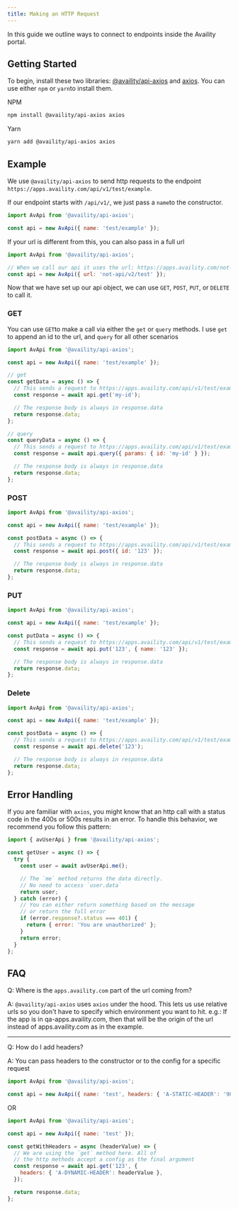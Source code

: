 ```yaml
---
title: Making an HTTP Request
---
```


In this guide we outline ways to connect to endpoints inside the Availity portal.

## Getting Started

To begin, install these two libraries: [@availity/api-axios](https://availity.github.io/sdk-js/api/getting-started) and [axios](https://axios-http.com/docs/intro). You can use either `npm` or `yarn`to install them.

NPM

```bash
npm install @availity/api-axios axios
```

Yarn

```bash
yarn add @availity/api-axios axios
```

## Example

We use `@availity/api-axios` to send http requests to the endpoint `https://apps.availity.com/api/v1/test/example`.

If our endpoint starts with `/api/v1/`, we just pass a `name`to the constructor.

```js
import AvApi from '@availity/api-axios';

const api = new AvApi({ name: 'test/example' });
```

If your url is different from this, you can also pass in a full url

```js
import AvApi from '@availity/api-axios';

// When we call our api it uses the url: https://apps.availity.com/not-api/v2/test
const api = new AvApi({ url: 'not-api/v2/test' });
```

Now that we have set up our api object, we can use `GET`, `POST`, `PUT`, or `DELETE` to call it.

### GET

You can use `GET`to make a call via either the `get` or `query` methods. I use `get` to append an id to the url, and `query` for all other scenarios

```js
import AvApi from '@availity/api-axios';

const api = new AvApi({ name: 'test/example' });

// get
const getData = async () => {
  // This sends a request to https://apps.availity.com/api/v1/test/example/my-id
  const response = await api.get('my-id');

  // The response body is always in response.data
  return response.data;
};

// query
const queryData = async () => {
  // This sends a request to https://apps.availity.com/api/v1/test/example?id=my-id
  const response = await api.query({ params: { id: 'my-id' } });

  // The response body is always in response.data
  return response.data;
};
```

### POST

```js
import AvApi from '@availity/api-axios';

const api = new AvApi({ name: 'test/example' });

const postData = async () => {
  // This sends a request to https://apps.availity.com/api/v1/test/example
  const response = await api.post({ id: '123' });

  // The response body is always in response.data
  return response.data;
};
```

### PUT

```js
import AvApi from '@availity/api-axios';

const api = new AvApi({ name: 'test/example' });

const putData = async () => {
  // This sends a request to https://apps.availity.com/api/v1/test/example/123
  const response = await api.put('123', { name: '123' });

  // The response body is always in response.data
  return response.data;
};
```

### Delete

```js
import AvApi from '@availity/api-axios';

const api = new AvApi({ name: 'test/example' });

const postData = async () => {
  // This sends a request to https://apps.availity.com/api/v1/test/example/123
  const response = await api.delete('123');

  // The response body is always in response.data
  return response.data;
};
```

## Error Handling

If you are familiar with `axios`, you might know that an http call with a status code in the 400s or 500s results in an error. To handle this behavior, we recommend you follow this pattern:

```js
import { avUserApi } from '@availity/api-axios';

const getUser = async () => {
  try {
    const user = await avUserApi.me();

    // The `me` method returns the data directly.
    // No need to access `user.data`
    return user;
  } catch (error) {
    // You can either return something based on the message
    // or return the full error
    if (error.response?.status === 401) {
      return { error: 'You are unauthorized' };
    }
    return error;
  }
};
```

## FAQ

Q: Where is the `apps.availity.com` part of the url coming from?

A: `@availity/api-axios` uses `axios` under the hood. This lets us use relative urls so you don't have to specify which environment you want to hit. e.g.: If the app is in qa-apps.availity.com, then that will be the origin of the url instead of apps.availity.com as in the example.

---

Q: How do I add headers?

A: You can pass headers to the constructor or to the config for a specific request

```js
import AvApi from '@availity/api-axios';

const api = new AvApi({ name: 'test', headers: { 'A-STATIC-HEADER': '987' } });
```

OR

```js
import AvApi from '@availity/api-axios';

const api = new AvApi({ name: 'test' });

const getWithHeaders = async (headerValue) => {
  // We are using the `get` method here. All of
  // the http methods accept a config as the final argument
  const response = await api.get('123', {
    headers: { 'A-DYNAMIC-HEADER': headerValue },
  });

  return response.data;
};
```
